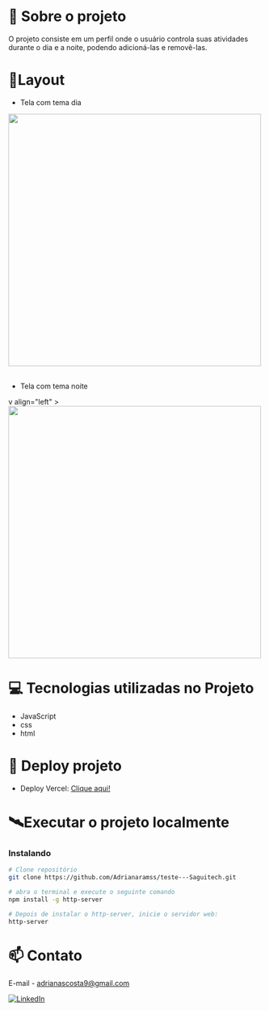 # 📖 Sobre o projeto
O projeto consiste em um perfil onde o usuário controla suas atividades durante o dia e a noite, podendo adicioná-las e removê-las.


# 📱Layout 

- Tela com tema dia 

<div align="left"   > 
  <img height="500" src="https://github.com/Adrianaramss/desafio-2/assets/111310311/514a2cef-a821-4f9f-8b48-34be1c5c6a16"/>


  </div>
  </br>


  - Tela com tema noite 
  
v align="left" > 
<img height="500" src="https://github.com/Adrianaramss/desafio-2/assets/111310311/88aefb62-776e-4e54-97cc-59024043b320"/>


  </div>


# 💻 Tecnologias utilizadas no Projeto

- JavaScript
- css
- html


# 🔗 Deploy projeto
- Deploy Vercel: [Clique aqui!](https://adrianaramosdesafio-2.vercel.app/)


# 🛰Executar o projeto localmente
### Instalando
```bash
# Clone repositório
git clone https://github.com/Adrianaramss/teste---Saguitech.git

# abra o terminal e execute o seguinte comando
npm install -g http-server

# Depois de instalar o http-server, inicie o servidor web:
http-server 
```
# 📫 Contato
E-mail - adrianascosta9@gmail.com

[![LinkedIn](https://img.shields.io/badge/LinkedIn-0077B5?style=for-the-badge&logo=linkedin&logoColor=white)](https://www.linkedin.com/in/adriana-ramss/)
